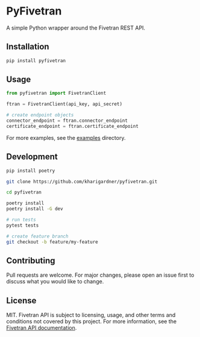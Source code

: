 # PyFivetran

A simple Python wrapper around the Fivetran REST API.

## Installation

```bash
pip install pyfivetran
```

## Usage

```python
from pyfivetran import FivetranClient

ftran = FivetranClient(api_key, api_secret)

# create endpoint objects
connector_endpoint = ftran.connector_endpoint
certificate_endpoint = ftran.certificate_endpoint
```

For more examples, see the [examples](https://github.com/kharigardner/pyfivetran/examples) directory.

## Development

```bash
pip install poetry

git clone https://github.com/kharigardner/pyfivetran.git

cd pyfivetran

poetry install
poetry install -G dev

# run tests
pytest tests

# create feature branch
git checkout -b feature/my-feature
```

## Contributing

Pull requests are welcome. For major changes, please open an issue first to discuss what you would like to change.

## License

MIT. Fivetran API is subject to licensing, usage, and other terms and conditions not covered by this project. For more information, see the [Fivetran API documentation](https://fivetran.com/docs/rest-api).
